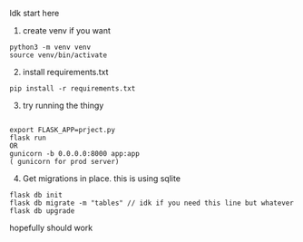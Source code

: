 Idk start here

1. create venv if you want
```
python3 -m venv venv
source venv/bin/activate
```

2. install requirements.txt

```
pip install -r requirements.txt

```

3. try running the thingy
```

export FLASK_APP=prject.py
flask run 
OR 
gunicorn -b 0.0.0.0:8000 app:app 
( gunicorn for prod server)

```

4. Get migrations in place. this is using sqlite 
 
 ```
flask db init
flask db migrate -m "tables" // idk if you need this line but whatever
flask db upgrade 
```

hopefully should work
